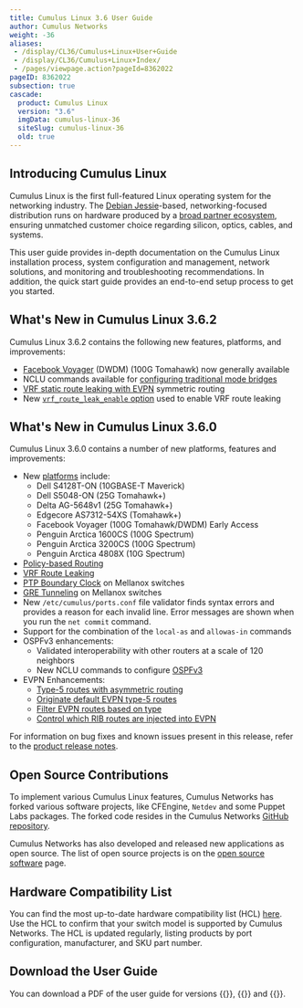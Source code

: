 ```yaml
---
title: Cumulus Linux 3.6 User Guide
author: Cumulus Networks
weight: -36
aliases:
 - /display/CL36/Cumulus+Linux+User+Guide
 - /display/CL36/Cumulus+Linux+Index/
 - /pages/viewpage.action?pageId=8362022
pageID: 8362022
subsection: true
cascade:
  product: Cumulus Linux
  version: "3.6"
  imgData: cumulus-linux-36
  siteSlug: cumulus-linux-36
  old: true
---
```


## Introducing Cumulus Linux

Cumulus Linux is the first full-featured Linux operating system for the
networking industry. The 
[Debian Jessie](https://www.debian.org/releases/jessie/)-based,
networking-focused distribution runs on hardware produced by a 
[broad partner ecosystem](http://cumulusnetworks.com/hcl/), ensuring 
unmatched customer choice regarding silicon, optics, cables, and systems.

This user guide provides in-depth documentation on the Cumulus Linux
installation process, system configuration and management, network
solutions, and monitoring and troubleshooting recommendations. In
addition, the quick start guide provides an end-to-end setup process to
get you started.

## What's New in Cumulus Linux 3.6.2

Cumulus Linux 3.6.2 contains the following new features, platforms, and
improvements:

  - [Facebook Voyager](https://cumulusnetworks.com/hcl) (DWDM) (100G
    Tomahawk) now generally available
  - NCLU commands available for 
    [configuring traditional mode bridges](/cumulus-linux-36/Layer-2/Ethernet-Bridging-VLANs/Traditional-Bridge-Mode)
  - [VRF static route leaking with EVPN](/cumulus-linux-36/Layer-3/Virtual-Routing-and-Forwarding-VRF/#configuring-static-route-leaking-with-evpn)
    symmetric routing
  - New [`vrf_route_leak_enable` option](/cumulus-linux-36/Layer-3/Virtual-Routing-and-Forwarding-VRF/#enabling-vrf-route-leaking)
    used to enable VRF route leaking

## What's New in Cumulus Linux 3.6.0

Cumulus Linux 3.6.0 contains a number of new platforms, features and
improvements:

  - New [platforms](https://cumulusnetworks.com/hcl) include:
      - Dell S4128T-ON (10GBASE-T Maverick)
      - Dell S5048-ON (25G Tomahawk+)
      - Delta AG-5648v1 (25G Tomahawk+)
      - Edgecore AS7312-54XS (Tomahawk+)
      - Facebook Voyager (100G Tomahawk/DWDM) Early Access
      - Penguin Arctica 1600CS (100G Spectrum)
      - Penguin Arctica 3200CS (100G Spectrum)
      - Penguin Arctica 4808X (10G Spectrum)
  - [Policy-based Routing](/cumulus-linux-36/Layer-3/Policy-based-Routing)
  - [VRF Route Leaking](/cumulus-linux-36/Layer-3/Virtual-Routing-and-Forwarding-VRF/#vrf-route-leaking)
  - [PTP Boundary Clock](/cumulus-linux-36/System-Configuration/Setting-Date-and-Time/#precision-time-protocol-ptp-boundary-clock)
    on Mellanox switches
  - [GRE Tunneling](/cumulus-linux-36/Layer-3/GRE-Tunneling) on
    Mellanox switches
  - New `/etc/cumulus/ports.conf` file validator finds syntax errors and
    provides a reason for each invalid line. Error messages are shown
    when you run the `net commit` command.
  - Support for the combination of the `local-as` and `allowas-in`
    commands
  - OSPFv3 enhancements:
      - Validated interoperability with other routers at a scale of 120
        neighbors
      - New NCLU commands to configure
        [OSPFv3](/cumulus-linux-36/Layer-3/Open-Shortest-Path-First-v3-OSPFv3-Protocol/#configuring-the-ospfv3-area)
  - EVPN Enhancements:
      - [Type-5 routes with asymmetric routing](/cumulus-linux-36/Network-Virtualization/Ethernet-Virtual-Private-Network-EVPN/#evpn-type-5-routing-with-asymmetric-routing)
      - [Originate default EVPN type-5 routes](/cumulus-linux-36/Network-Virtualization/Ethernet-Virtual-Private-Network-EVPN/#originating-default-evpn-type-5-routes)
      - [Filter EVPN routes based on type](/cumulus-linux-36/Network-Virtualization/Ethernet-Virtual-Private-Network-EVPN/#filtering-evpn-routes-based-on-type)
      - [Control which RIB routes are injected into EVPN](/cumulus-linux-36/Network-Virtualization/Ethernet-Virtual-Private-Network-EVPN/#controlling-which-rib-routes-are-injected-into-evpn)

For information on bug fixes and known issues present in this release,
refer to the
[product release notes](https://support.cumulusnetworks.com/hc/en-us/articles/360003039873-Cumulus-Linux-3-6-Release-Notes).

## Open Source Contributions

To implement various Cumulus Linux features, Cumulus Networks has forked
various software projects, like CFEngine, `Netdev` and some Puppet Labs
packages. The forked code resides in the Cumulus Networks
[GitHub repository](https://github.com/CumulusNetworks).

Cumulus Networks has also developed and released new applications as
open source. The list of open source projects is on the [open source
software](http://oss.cumulusnetworks.com/) page.

## Hardware Compatibility List

You can find the most up-to-date hardware compatibility list (HCL)
[here](https://cumulusnetworks.com/hcl/). Use the HCL to confirm that
your switch model is supported by Cumulus Networks. The HCL is updated
regularly, listing products by port configuration, manufacturer, and SKU
part number.

## Download the User Guide

You can download a PDF of the user guide for versions {{<exlink url="https://drive.google.com/file/d/1chNu0VUt97IYjam4ZJ9R-MMzNtvjTj7J/view?usp=sharing" text="3.6.0">}}, {{<exlink url="https://drive.google.com/file/d/1pt3c1lq6phTP-jTvyb47LQSW8oSyNuk4/view?usp=sharing" text="3.6.1">}} and {{<exlink url="https://drive.google.com/file/d/1SXI0d1MKkP14O2Jk5INkJLmkPBi13Toe/view?usp=sharing" text="3.6.2">}}.
